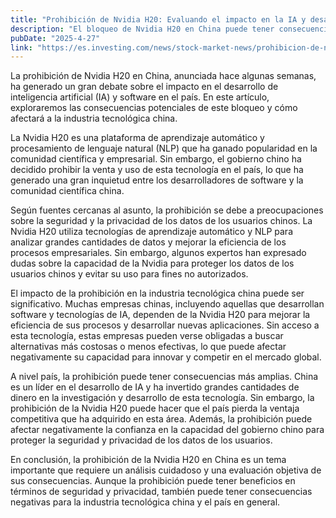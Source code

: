 ```yaml
---
title: "Prohibición de Nvidia H20: Evaluando el impacto en la IA y desarrollo de software en China"
description: "El bloqueo de Nvidia H20 en China puede tener consecuencias significativas en el desarrollo de inteligencia artificial y software en el país."
pubDate: "2025-4-27"
link: "https://es.investing.com/news/stock-market-news/prohibicion-de-nvidia-h20-evaluando-el-impacto-en-la-ia-y-desarrollo-de-software-en-china-3115746"
---
```


La prohibición de Nvidia H20 en China, anunciada hace algunas semanas, ha generado un gran debate sobre el impacto en el desarrollo de inteligencia artificial (IA) y software en el país. En este artículo, exploraremos las consecuencias potenciales de este bloqueo y cómo afectará a la industria tecnológica china.

La Nvidia H20 es una plataforma de aprendizaje automático y procesamiento de lenguaje natural (NLP) que ha ganado popularidad en la comunidad científica y empresarial. Sin embargo, el gobierno chino ha decidido prohibir la venta y uso de esta tecnología en el país, lo que ha generado una gran inquietud entre los desarrolladores de software y la comunidad científica china.

Según fuentes cercanas al asunto, la prohibición se debe a preocupaciones sobre la seguridad y la privacidad de los datos de los usuarios chinos. La Nvidia H20 utiliza tecnologías de aprendizaje automático y NLP para analizar grandes cantidades de datos y mejorar la eficiencia de los procesos empresariales. Sin embargo, algunos expertos han expresado dudas sobre la capacidad de la Nvidia para proteger los datos de los usuarios chinos y evitar su uso para fines no autorizados.

El impacto de la prohibición en la industria tecnológica china puede ser significativo. Muchas empresas chinas, incluyendo aquellas que desarrollan software y tecnologías de IA, dependen de la Nvidia H20 para mejorar la eficiencia de sus procesos y desarrollar nuevas aplicaciones. Sin acceso a esta tecnología, estas empresas pueden verse obligadas a buscar alternativas más costosas o menos efectivas, lo que puede afectar negativamente su capacidad para innovar y competir en el mercado global.

A nivel país, la prohibición puede tener consecuencias más amplias. China es un líder en el desarrollo de IA y ha invertido grandes cantidades de dinero en la investigación y desarrollo de esta tecnología. Sin embargo, la prohibición de la Nvidia H20 puede hacer que el país pierda la ventaja competitiva que ha adquirido en esta área. Además, la prohibición puede afectar negativamente la confianza en la capacidad del gobierno chino para proteger la seguridad y privacidad de los datos de los usuarios.

En conclusión, la prohibición de la Nvidia H20 en China es un tema importante que requiere un análisis cuidadoso y una evaluación objetiva de sus consecuencias. Aunque la prohibición puede tener beneficios en términos de seguridad y privacidad, también puede tener consecuencias negativas para la industria tecnológica china y el país en general.
